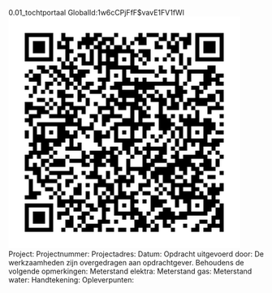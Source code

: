 0.01_tochtportaal
GlobalId:1w6cCPjFfF$vavE1FV1fWl
![picture](https://github.com/C-Claus/Data-Files/blob/master/QR_codes/KDV/0.01_tochtportaal.png)
Project:
Projectnummer:
Projectadres:
Datum:
Opdracht uitgevoerd door:
De werkzaamheden zijn overgedragen aan opdrachtgever. Behoudens de volgende opmerkingen:
Meterstand elektra:
Meterstand gas:
Meterstand water:
Handtekening:
Opleverpunten:
